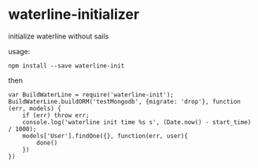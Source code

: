 # waterline-initializer
initialize waterline without sails

usage:

`npm install --save waterline-init`

then

```
var BuildWaterLine = require('waterline-init');
BuildWaterLine.buildORM('testMongodb', {migrate: 'drop'}, function (err, models) {
    if (err) throw err;
    console.log('waterline init time %s s', (Date.now() - start_time) / 1000);
    models['User'].findOne({}, function(err, user){
        done()
    })
})
```
